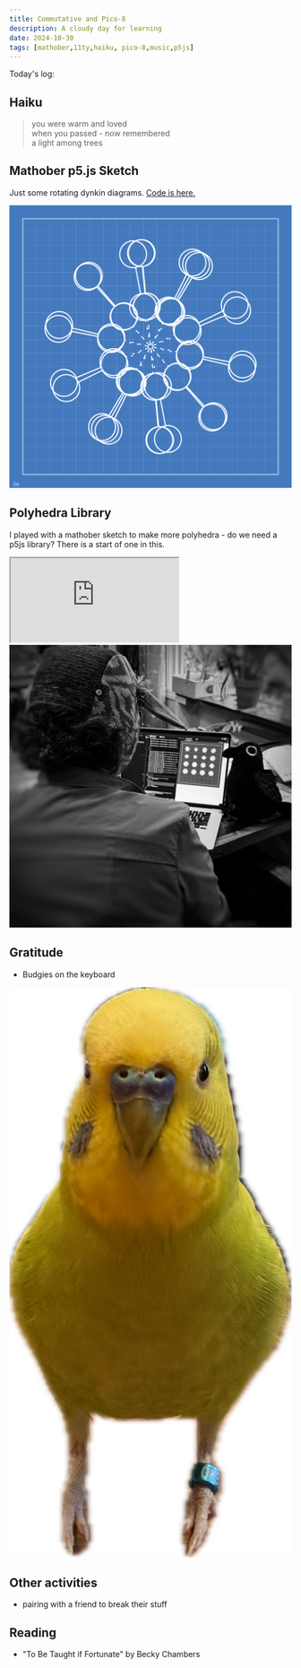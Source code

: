 ```yaml
---
title: Commutative and Pico-8
description: A cloudy day for learning
date: 2024-10-30
tags: [mathober,11ty,haiku, pico-8,music,p5js]
---
```


Today's log:

## Haiku
<blockquote class="haiku">
you were warm and loved<br>
when you passed - now remembered<br>
a light among trees
</blockquote>


## Mathober p5.js Sketch
Just some rotating dynkin diagrams.  <a href= "hhttps://codepen.io/fractalkitty/pen/WNVJBLP" target="_blank" rel="noopener noreferrer"> Code is here.</a>

<img src="./lie.png" alt="blueprint design with dynkin diagrams rotating around a center." >


## Polyhedra Library

I played with a mathober sketch to make more polyhedra - do we need a p5js library? There is a start of one in this.


<div class="iframe-container">
	<iframe
		src="https://openprocessing.org/sketch/2424208/embed/?plusEmbedHash=7be44192&userID=281109&plusEmbedTitle=true&show=sketch"
		class="responsive-iframe"
		title="Your iframe title"
		loading="lazy"
		allow="accelerometer; autoplay; clipboard-write; encrypted-media; gyroscope; picture-in-picture"
		allowfullscreen>
	</iframe>
</div>
<img src="./coding.jpg" alt="black and white of me coding in a goat hat with a crow stuffy" >


## Gratitude
- Budgies on the keyboard
<img src="./budgabudge.png" alt="A yellow budgie sticker from photo" class="image-small">

## Other activities
- pairing with a friend to break their stuff


## Reading
- "To Be Taught if Fortunate" by Becky Chambers



